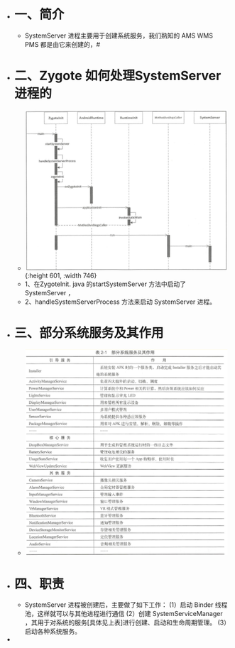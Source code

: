 - # 一、简介
	- SystemServer 进程主要用于创建系统服务，我们熟知的 AMS WMS PMS 都是由它来创建的，#
- # 二、Zygote 如何处理SystemServer 进程的
	- ![image.png](../assets/image_1660120698552_0.png){:height 601, :width 746}
	- 1、在Zygotelnit. java 的startSystemServer 方法中启动了 SystemServer ，
	- 2、handleSystemServerProcess 方法来启动 SystemServer 进程。
- # 三、部分系统服务及其作用
	- ![image.png](../assets/image_1660121188436_0.png)
- # 四、职责
	- SystemServer 进程被创建后，主要做了如下工作：
	  (1）启动 Binder 线程池，这样就可以与其他进程进行通信
	  (2）创建 SystemServiceManager ，其用于对系统的服务[具体见上表]进行创建、启动和生命周期管理。
	  (3）启动各种系统服务。
-